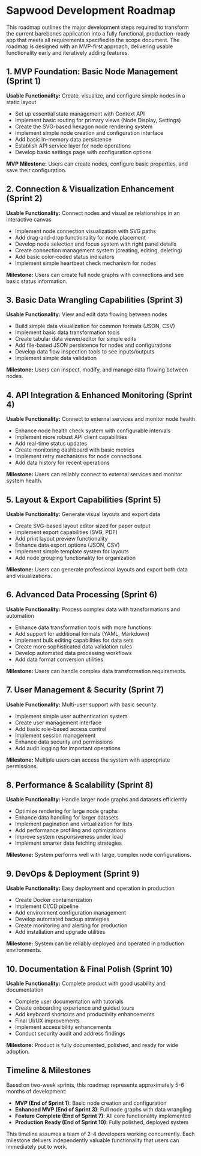 # Sapwood Development Roadmap

This roadmap outlines the major development steps required to transform the current barebones application into a fully functional, production-ready app that meets all requirements specified in the scope document. The roadmap is designed with an MVP-first approach, delivering usable functionality early and iteratively adding features.

## 1. MVP Foundation: Basic Node Management (Sprint 1)

**Usable Functionality:** Create, visualize, and configure simple nodes in a static layout

- Set up essential state management with Context API
- Implement basic routing for primary views (Node Display, Settings)
- Create the SVG-based hexagon node rendering system
- Implement simple node creation and configuration interface
- Add basic in-memory data persistence
- Establish API service layer for node operations
- Develop basic settings page with configuration options

**MVP Milestone:** Users can create nodes, configure basic properties, and save their configuration.

## 2. Connection & Visualization Enhancement (Sprint 2)

**Usable Functionality:** Connect nodes and visualize relationships in an interactive canvas

- Implement node connection visualization with SVG paths
- Add drag-and-drop functionality for node placement
- Develop node selection and focus system with right panel details
- Create connection management system (creating, editing, deleting)
- Add basic color-coded status indicators
- Implement simple heartbeat check mechanism for nodes

**Milestone:** Users can create full node graphs with connections and see basic status information.

## 3. Basic Data Wrangling Capabilities (Sprint 3)

**Usable Functionality:** View and edit data flowing between nodes

- Build simple data visualization for common formats (JSON, CSV)
- Implement basic data transformation tools
- Create tabular data viewer/editor for simple edits
- Add file-based JSON persistence for nodes and configurations
- Develop data flow inspection tools to see inputs/outputs
- Implement simple data validation

**Milestone:** Users can inspect, modify, and manage data flowing between nodes.

## 4. API Integration & Enhanced Monitoring (Sprint 4)

**Usable Functionality:** Connect to external services and monitor node health

- Enhance node health check system with configurable intervals
- Implement more robust API client capabilities
- Add real-time status updates
- Create monitoring dashboard with basic metrics
- Implement retry mechanisms for node connections
- Add data history for recent operations

**Milestone:** Users can reliably connect to external services and monitor system health.

## 5. Layout & Export Capabilities (Sprint 5)

**Usable Functionality:** Generate visual layouts and export data

- Create SVG-based layout editor sized for paper output
- Implement export capabilities (SVG, PDF)
- Add print layout preview functionality
- Enhance data export options (JSON, CSV)
- Implement simple template system for layouts
- Add node grouping functionality for organization

**Milestone:** Users can generate professional layouts and export both data and visualizations.

## 6. Advanced Data Processing (Sprint 6)

**Usable Functionality:** Process complex data with transformations and automation

- Enhance data transformation tools with more functions
- Add support for additional formats (YAML, Markdown)
- Implement bulk editing capabilities for data sets
- Create more sophisticated data validation rules
- Develop automated data processing workflows
- Add data format conversion utilities

**Milestone:** Users can handle complex data transformation requirements.

## 7. User Management & Security (Sprint 7)

**Usable Functionality:** Multi-user support with basic security

- Implement simple user authentication system
- Create user management interface
- Add basic role-based access control
- Implement session management
- Enhance data security and permissions
- Add audit logging for important operations

**Milestone:** Multiple users can access the system with appropriate permissions.

## 8. Performance & Scalability (Sprint 8)

**Usable Functionality:** Handle larger node graphs and datasets efficiently

- Optimize rendering for large node graphs
- Enhance data handling for larger datasets
- Implement pagination and virtualization for lists
- Add performance profiling and optimizations
- Improve system responsiveness under load
- Implement smarter data fetching strategies

**Milestone:** System performs well with large, complex node configurations.

## 9. DevOps & Deployment (Sprint 9)

**Usable Functionality:** Easy deployment and operation in production

- Create Docker containerization
- Implement CI/CD pipeline
- Add environment configuration management
- Develop automated backup strategies
- Create monitoring and alerting for production
- Add installation and upgrade utilities

**Milestone:** System can be reliably deployed and operated in production environments.

## 10. Documentation & Final Polish (Sprint 10)

**Usable Functionality:** Complete product with good usability and documentation

- Complete user documentation with tutorials
- Create onboarding experience and guided tours
- Add keyboard shortcuts and productivity enhancements
- Final UI/UX improvements
- Implement accessibility enhancements
- Conduct security audit and address findings

**Milestone:** Product is fully documented, polished, and ready for wide adoption.

## Timeline & Milestones

Based on two-week sprints, this roadmap represents approximately 5-6 months of development:

- **MVP (End of Sprint 1)**: Basic node creation and configuration
- **Enhanced MVP (End of Sprint 3)**: Full node graphs with data wrangling
- **Feature Complete (End of Sprint 7)**: All core functionality implemented
- **Production Ready (End of Sprint 10)**: Fully polished, deployed system

This timeline assumes a team of 2-4 developers working concurrently. Each milestone delivers independently valuable functionality that users can immediately put to work.
